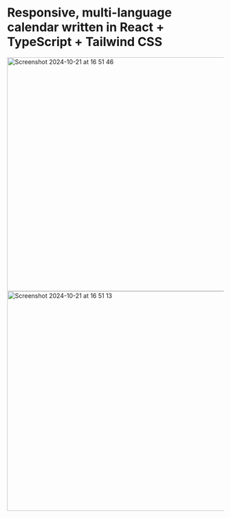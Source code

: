 # Responsive, multi-language calendar written in React + TypeScript + Tailwind CSS


<img width="544" alt="Screenshot 2024-10-21 at 16 51 46" src="https://github.com/user-attachments/assets/9507ad75-95a7-402e-8ab5-eac4abb7a504">
<img width="511" alt="Screenshot 2024-10-21 at 16 51 13" src="https://github.com/user-attachments/assets/361fbc93-695b-47f5-ad57-8dd24e9cd404">
